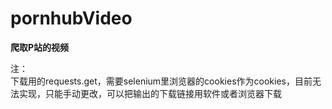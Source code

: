# pornhubVideo
__爬取P站的视频__  

注：  
下载用的requests.get，需要selenium里浏览器的cookies作为cookies，目前无法实现，只能手动更改，可以把输出的下载链接用软件或者浏览器下载  
